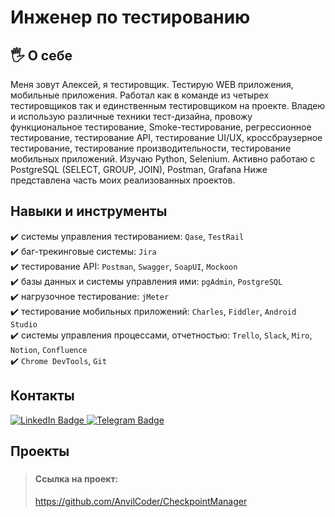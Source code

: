 # Инженер по тестированию
## 	:raised_hand_with_fingers_splayed: О себе
Меня зовут Алексей, я тестировщик. Тестирую WEB приложения, мобильные приложения. Работал как в команде из четырех тестировщиков так и единственным тестировщиком на проекте. Владею и использую различные техники тест-дизайна, провожу функциональное тестирование, Smoke-тестирование, регрессионное тестирование, тестирование API, тестирование UI/UX, кроссбраузерное тестирование, тестирование производительности, тестирование мобильных приложений. Изучаю Python, Selenium. Активно работаю с PostgreSQL (SELECT, GROUP, JOIN), Postman, Grafana
Ниже представлена часть моих реализованных проектов.

## Навыки и инструменты
:heavy_check_mark: системы управления тестированием: ``Qase``, ``TestRail``  
:heavy_check_mark: баг-трекинговые системы: ``Jira``  
:heavy_check_mark: тестирование API: ``Postman``, ``Swagger``, ``SoapUI``, ``Mockoon``  
:heavy_check_mark: базы данных и системы управления ими: ``pgAdmin``, ``PostgreSQL``  
:heavy_check_mark: нагрузочное тестирование: ``jMeter``  
:heavy_check_mark: тестирование мобильных приложений: ``Charles``, ``Fiddler``, ``Android Studio``   
:heavy_check_mark: системы управления процессами, отчетностью: ``Trello``, ``Slack``, ``Miro``, ``Notion``, ``Confluence``  
:heavy_check_mark: ``Chrome DevTools``, ``Git``  

## Контакты
<div id="badges">
  <a href="https://linkedin.com/in/alexeyfefelov3010
">
    <img src="https://img.shields.io/badge/LinkedIn-black?style=for-the-badge&logo=linkedin&logoColor=blue" alt="LinkedIn Badge"/>
  </a>
  <a href="https://t.me/alexfef72">
    <img src="https://img.shields.io/badge/Telegram-black?style=for-the-badge&logo=telegram&logoColor=blue" alt="Telegram Badge"/>
  </a>
</div>

## Проекты
### 
>#### Ссылка на проект:  
> <https://github.com/AnvilCoder/CheckpointManager> 

